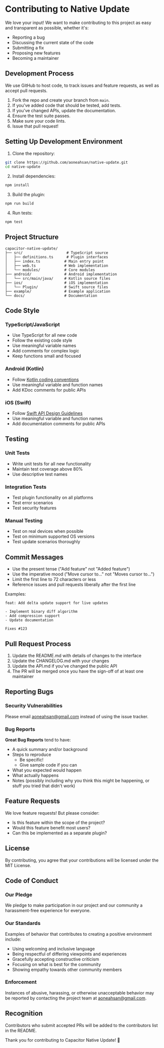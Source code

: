 # Contributing to Native Update

We love your input! We want to make contributing to this project as easy and transparent as possible, whether it's:

- Reporting a bug
- Discussing the current state of the code
- Submitting a fix
- Proposing new features
- Becoming a maintainer

## Development Process

We use GitHub to host code, to track issues and feature requests, as well as accept pull requests.

1. Fork the repo and create your branch from `main`.
2. If you've added code that should be tested, add tests.
3. If you've changed APIs, update the documentation.
4. Ensure the test suite passes.
5. Make sure your code lints.
6. Issue that pull request!

## Setting Up Development Environment

1. Clone the repository:

```bash
git clone https://github.com/aoneahsan/native-update.git
cd native-update
```

2. Install dependencies:

```bash
npm install
```

3. Build the plugin:

```bash
npm run build
```

4. Run tests:

```bash
npm test
```

## Project Structure

```
capacitor-native-update/
├── src/                    # TypeScript source
│   ├── definitions.ts      # Plugin interfaces
│   ├── index.ts           # Main entry point
│   ├── web.ts             # Web implementation
│   └── modules/           # Core modules
├── android/               # Android implementation
│   └── src/main/java/     # Kotlin source files
├── ios/                   # iOS implementation
│   └── Plugin/            # Swift source files
├── example/               # Example application
└── docs/                  # Documentation
```

## Code Style

### TypeScript/JavaScript

- Use TypeScript for all new code
- Follow the existing code style
- Use meaningful variable names
- Add comments for complex logic
- Keep functions small and focused

### Android (Kotlin)

- Follow [Kotlin coding conventions](https://kotlinlang.org/docs/coding-conventions.html)
- Use meaningful variable and function names
- Add KDoc comments for public APIs

### iOS (Swift)

- Follow [Swift API Design Guidelines](https://swift.org/documentation/api-design-guidelines/)
- Use meaningful variable and function names
- Add documentation comments for public APIs

## Testing

### Unit Tests

- Write unit tests for all new functionality
- Maintain test coverage above 80%
- Use descriptive test names

### Integration Tests

- Test plugin functionality on all platforms
- Test error scenarios
- Test security features

### Manual Testing

- Test on real devices when possible
- Test on minimum supported OS versions
- Test update scenarios thoroughly

## Commit Messages

- Use the present tense ("Add feature" not "Added feature")
- Use the imperative mood ("Move cursor to..." not "Moves cursor to...")
- Limit the first line to 72 characters or less
- Reference issues and pull requests liberally after the first line

Examples:

```
feat: Add delta update support for live updates

- Implement binary diff algorithm
- Add compression support
- Update documentation

Fixes #123
```

## Pull Request Process

1. Update the README.md with details of changes to the interface
2. Update the CHANGELOG.md with your changes
3. Update the API.md if you've changed the public API
4. The PR will be merged once you have the sign-off of at least one maintainer

## Reporting Bugs

### Security Vulnerabilities

Please email aoneahsan@gmail.com instead of using the issue tracker.

### Bug Reports

**Great Bug Reports** tend to have:

- A quick summary and/or background
- Steps to reproduce
  - Be specific!
  - Give sample code if you can
- What you expected would happen
- What actually happens
- Notes (possibly including why you think this might be happening, or stuff you tried that didn't work)

## Feature Requests

We love feature requests! But please consider:

- Is this feature within the scope of the project?
- Would this feature benefit most users?
- Can this be implemented as a separate plugin?

## License

By contributing, you agree that your contributions will be licensed under the MIT License.

## Code of Conduct

### Our Pledge

We pledge to make participation in our project and our community a harassment-free experience for everyone.

### Our Standards

Examples of behavior that contributes to creating a positive environment include:

- Using welcoming and inclusive language
- Being respectful of differing viewpoints and experiences
- Gracefully accepting constructive criticism
- Focusing on what is best for the community
- Showing empathy towards other community members

### Enforcement

Instances of abusive, harassing, or otherwise unacceptable behavior may be reported by contacting the project team at aoneahsan@gmail.com.

## Recognition

Contributors who submit accepted PRs will be added to the contributors list in the README.

Thank you for contributing to Capacitor Native Update! 🎉
